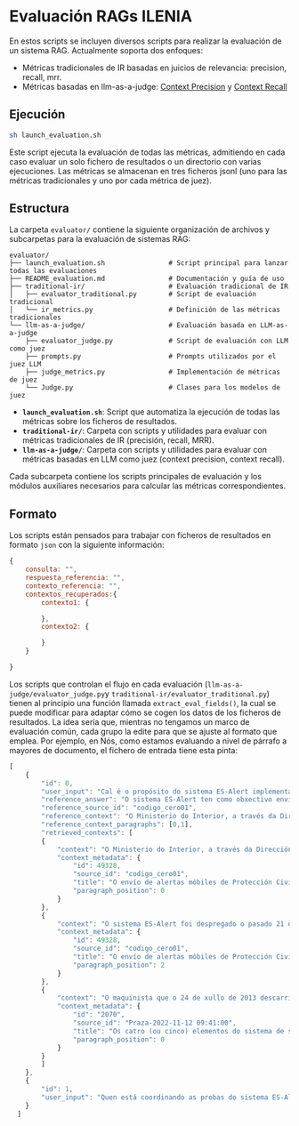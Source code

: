 # Evaluación RAGs ILENIA

En estos scripts se incluyen diversos scripts para realizar la evaluación de un sistema RAG. Actualmente soporta dos enfoques:
- Métricas tradicionales de IR basadas en juicios de relevancia: precision, recall, mrr.
- Métricas basadas en llm-as-a-judge: [Context Precision](https://docs.ragas.io/en/stable/concepts/metrics/available_metrics/context_precision/) y [Context Recall](https://docs.ragas.io/en/stable/concepts/metrics/available_metrics/context_recall/)

## Ejecución
```bash
sh launch_evaluation.sh
```

Este script ejecuta la evaluación de todas las métricas, admitiendo en cada caso evaluar un solo fichero de resultados o un directorio con varias ejecuciones. Las métricas se almacenan en tres ficheros jsonl (uno para las métricas tradicionales y uno por cada métrica de juez).

## Estructura

La carpeta `evaluator/` contiene la siguiente organización de archivos y subcarpetas para la evaluación de sistemas RAG:

```
evaluator/
├── launch_evaluation.sh                # Script principal para lanzar todas las evaluaciones
├── README_evaluation.md                # Documentación y guía de uso
├── traditional-ir/                     # Evaluación tradicional de IR
│   ├── evaluator_traditional.py        # Script de evaluación tradicional
│   └── ir_metrics.py                   # Definición de las métricas tradicionales
└── llm-as-a-judge/                     # Evaluación basada en LLM-as-a-judge
    ├── evaluator_judge.py              # Script de evaluación con LLM como juez
    ├── prompts.py                      # Prompts utilizados por el juez LLM
    ├── judge_metrics.py                # Implementación de métricas de juez
    └── Judge.py                        # Clases para los modelos de juez
```

- **`launch_evaluation.sh`**: Script que automatiza la ejecución de todas las métricas sobre los ficheros de resultados.
- **`traditional-ir/`**: Carpeta con scripts y utilidades para evaluar con métricas tradicionales de IR (precisión, recall, MRR).
- **`llm-as-a-judge/`**: Carpeta con scripts y utilidades para evaluar con métricas basadas en LLM como juez (context precision, context recall).

Cada subcarpeta contiene los scripts principales de evaluación y los módulos auxiliares necesarios para calcular las métricas correspondientes.

## Formato

Los scripts están pensados para trabajar con ficheros de resultados en formato `json` con la siguiente información:
```javascript
{
    consulta: "",
    respuesta_referencia: "",
    contexto_referencia: "",
    contextos_recuperados:{
        contexto1: {

        },
        contexto2: {

        }
    }

}
```
Los scripts que controlan el flujo en cada evaluación (`llm-as-a-judge/evaluator_judge.py`y `traditional-ir/evaluator_traditional.py`) tienen al principio una función llamada `extract_eval_fields()`, la cual se puede modificar para adaptar cómo se cogen los datos de los ficheros de resultados. La idea sería que, mientras no tengamos un marco de evaluación común, cada grupo la edite para que se ajuste al formato que emplea. Por ejemplo, en Nós, como estamos evaluando a nivel de párrafo a mayores de documento, el fichero de entrada tiene esta pinta:

```javascript
[
    {
        "id": 0,
        "user_input": "Cal é o propósito do sistema ES-Alert implementado polo Ministerio do Interior?",
        "reference_answer": "O sistema ES-Alert ten como obxectivo enviar alertas á poboación que se atope en zonas afectadas..."
        "reference_source_id": "codigo_cero01",
        "reference_context": "O Ministerio do Interior, a través da Dirección Xeral de Protección Civil e Emerxencias, está a...",
        "reference_context_paragraphs": [0,1],
        "retrieved_contexts": [
        {
            "context": "O Ministerio do Interior, a través da Dirección Xeral de Protección Civil e Emerxencias, está a realizar...",
            "context_metadata": {
                "id": 49328,
                "source_id": "codigo_cero01",
                "title": "O envío de alertas móbiles de Protección Civil probarase en Galicia o vindeiro xoves",
                "paragraph_position": 0
            }
        },
        {
            "context": "O sistema ES-Alert foi despregado o pasado 21 de xuño, e é froito da colaboración ...",
            "context_metadata": {
                "id": 49328,
                "source_id": "codigo_cero01",
                "title": "O envío de alertas móbiles de Protección Civil probarase en Galicia o vindeiro xoves",
                "paragraph_position": 2
            }
        },
        {
            "context": "O maquinista que o 24 de xullo de 2013 descarrilou en Angrois provocando a morte de 80 persoas e...",
            "context_metadata": {
                "id": "2070",
                "source_id": "Praza-2022-11-12 09:41:00",
                "title": "Os catro (ou cinco) elementos do sistema de seguridade desconectado nos Alvia que podían evitar o despiste do maquinista",
                "paragraph_position": 0
            }
        }
        ]
    },
    {
        "id": 1,
        "user_input": "Quen está coordinando as probas do sistema ES-Alert?",
    }
  ]